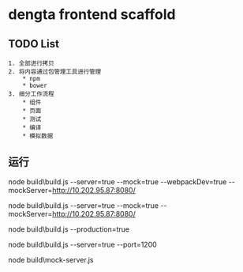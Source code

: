 # dengta frontend scaffold
## TODO List
	1. 全部进行拷贝
	2. 将内容通过包管理工具进行管理
		* npm
		* bower
	3. 细分工作流程
		* 组件
		* 页面
		* 测试
		* 编译
		* 模拟数据

## 运行
node build\build.js --server=true --mock=true --webpackDev=true --mockServer=http://10.202.95.87:8080/

node build\build.js --server=true --mock=true --mockServer=http://10.202.95.87:8080/

node build\build.js --production=true

node build\build.js --server=true --port=1200


node build\mock-server.js

